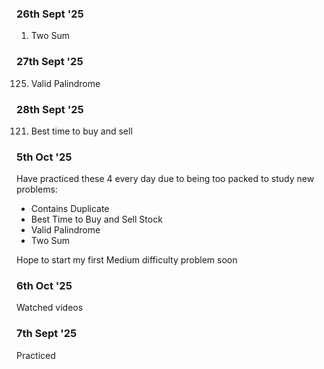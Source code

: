 ### 26th Sept '25

1. Two Sum

### 27th Sept '25

125. Valid Palindrome

### 28th Sept '25

121. Best time to buy and sell

### 5th Oct '25

Have practiced these 4 every day due to being too packed to study new problems:
- Contains Duplicate
- Best Time to Buy and Sell Stock
- Valid Palindrome
- Two Sum

Hope to start my first Medium difficulty problem soon

### 6th Oct '25

Watched videos

### 7th Sept '25

Practiced

